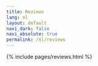 ```yaml
---
title: Reviews
lang: nl
layout: default
navi_dark: false
navi_absolute: true
permalink: /nl/reviews
---
```


{% include pages/reviews.html %}
